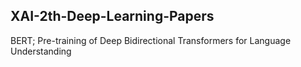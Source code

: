 ## XAI-2th-Deep-Learning-Papers

BERT; Pre-training of Deep Bidirectional Transformers for Language Understanding
